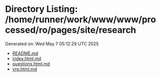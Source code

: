 # Directory Listing: /home/runner/work/www/www/processed/ro/pages/site/research
Generated on: Wed May  7 05:12:29 UTC 2025

- [README.md](README.md)
- [index.html.md](index.html.md)
- [questions.html.md](questions.html.md)
- [vrp.html.md](vrp.html.md)
